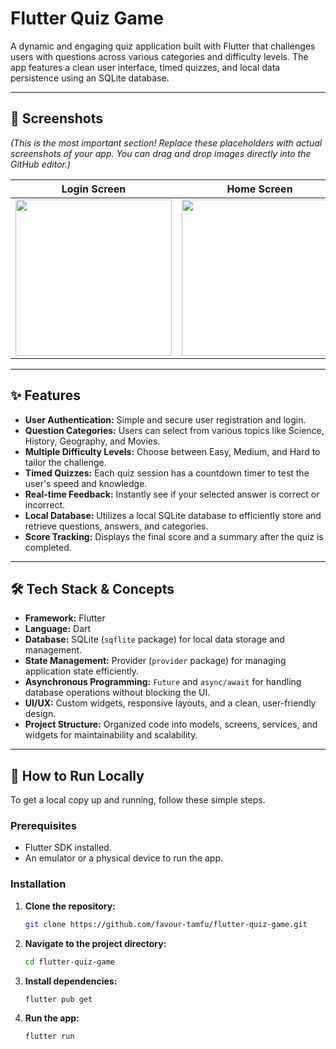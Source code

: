 #  Flutter Quiz Game

A dynamic and engaging quiz application built with Flutter that challenges users with questions across various categories and difficulty levels. The app features a clean user interface, timed quizzes, and local data persistence using an SQLite database.

---

## 📸 Screenshots

*(This is the most important section! Replace these placeholders with actual screenshots of your app. You can drag and drop images directly into the GitHub editor.)*

| Login Screen | Home Screen | Quiz Screen |
| :---: | :---: | :---: |
| <img src="login.jpg" width="250"> | <img src="URL_TO_YOUR_HOME_SCREENSHOT" width="250"> | <img src="URL_TO_YOUR_QUIZ_SCREENSHOT" width="250"> |

---

## ✨ Features

- **User Authentication:** Simple and secure user registration and login.
- **Question Categories:** Users can select from various topics like Science, History, Geography, and Movies.
- **Multiple Difficulty Levels:** Choose between Easy, Medium, and Hard to tailor the challenge.
- **Timed Quizzes:** Each quiz session has a countdown timer to test the user's speed and knowledge.
- **Real-time Feedback:** Instantly see if your selected answer is correct or incorrect.
- **Local Database:** Utilizes a local SQLite database to efficiently store and retrieve questions, answers, and categories.
- **Score Tracking:** Displays the final score and a summary after the quiz is completed.

---

## 🛠️ Tech Stack & Concepts

- **Framework:** Flutter
- **Language:** Dart
- **Database:** SQLite (`sqflite` package) for local data storage and management.
- **State Management:** Provider (`provider` package) for managing application state efficiently.
- **Asynchronous Programming:** `Future` and `async/await` for handling database operations without blocking the UI.
- **UI/UX:** Custom widgets, responsive layouts, and a clean, user-friendly design.
- **Project Structure:** Organized code into models, screens, services, and widgets for maintainability and scalability.

---

## 🚀 How to Run Locally

To get a local copy up and running, follow these simple steps.

### Prerequisites

- Flutter SDK installed.
- An emulator or a physical device to run the app.

### Installation

1.  **Clone the repository:**
    ```sh
    git clone https://github.com/favour-tamfu/flutter-quiz-game.git
    ```
2.  **Navigate to the project directory:**
    ```sh
    cd flutter-quiz-game
    ```
3.  **Install dependencies:**
    ```sh
    flutter pub get
    ```
4.  **Run the app:**
    ```sh
    flutter run
    ```
